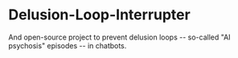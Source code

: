 # Delusion-Loop-Interrupter
And open-source project to prevent delusion loops -- so-called "AI psychosis" episodes -- in chatbots.
